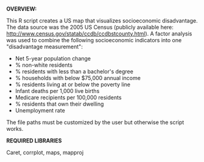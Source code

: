 **OVERVIEW:**

This R script creates a US map that visualizes socioeconomic disadvantage. The data source was the 2005 US Census (publicly available here: http://www.census.gov/statab/ccdb/ccdbstcounty.html). A factor analysis was used to combine the following socioeconomic indicators into one "disadvantage measurement":

* Net 5-year population change
* % non-white residents
* % residents with less than a bachelor's degree
* % households with below $75,000 annual income
* % residents living at or below the poverty line
* Infant deaths per 1,000 live births
* Medicare recipients per 100,000 residents
* % residents that own their dwelling
* Unemployment rate

The file paths must be customized by the user but otherwise the script works.


**REQUIRED LIBRARIES**

Caret, corrplot, maps, mapproj
